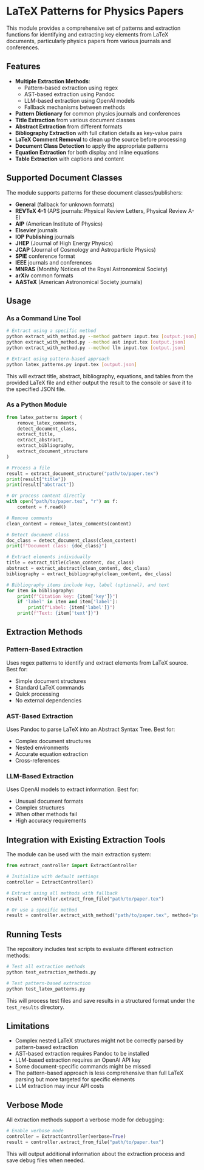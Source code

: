 # LaTeX Patterns for Physics Papers

This module provides a comprehensive set of patterns and extraction functions for identifying and extracting key elements from LaTeX documents, particularly physics papers from various journals and conferences.

## Features

- **Multiple Extraction Methods**:
  - Pattern-based extraction using regex
  - AST-based extraction using Pandoc
  - LLM-based extraction using OpenAI models
  - Fallback mechanisms between methods
- **Pattern Dictionary** for common physics journals and conferences
- **Title Extraction** from various document classes
- **Abstract Extraction** from different formats
- **Bibliography Extraction** with full citation details as key-value pairs
- **LaTeX Comment Removal** to clean up the source before processing
- **Document Class Detection** to apply the appropriate patterns
- **Equation Extraction** for both display and inline equations
- **Table Extraction** with captions and content

## Supported Document Classes

The module supports patterns for these document classes/publishers:

- **General** (fallback for unknown formats)
- **REVTeX 4-1** (APS journals: Physical Review Letters, Physical Review A-E)
- **AIP** (American Institute of Physics)
- **Elsevier** journals
- **IOP Publishing** journals
- **JHEP** (Journal of High Energy Physics)
- **JCAP** (Journal of Cosmology and Astroparticle Physics)
- **SPIE** conference format
- **IEEE** journals and conferences
- **MNRAS** (Monthly Notices of the Royal Astronomical Society)
- **arXiv** common formats
- **AASTeX** (American Astronomical Society journals)

## Usage

### As a Command Line Tool

```bash
# Extract using a specific method
python extract_with_method.py --method pattern input.tex [output.json]
python extract_with_method.py --method ast input.tex [output.json]
python extract_with_method.py --method llm input.tex [output.json]

# Extract using pattern-based approach
python latex_patterns.py input.tex [output.json]
```

This will extract title, abstract, bibliography, equations, and tables from the provided LaTeX file and either output the result to the console or save it to the specified JSON file.

### As a Python Module

```python
from latex_patterns import (
    remove_latex_comments,
    detect_document_class,
    extract_title,
    extract_abstract,
    extract_bibliography,
    extract_document_structure
)

# Process a file
result = extract_document_structure("path/to/paper.tex")
print(result["title"])
print(result["abstract"])

# Or process content directly
with open("path/to/paper.tex", "r") as f:
    content = f.read()

# Remove comments
clean_content = remove_latex_comments(content)

# Detect document class
doc_class = detect_document_class(clean_content)
print(f"Document class: {doc_class}")

# Extract elements individually
title = extract_title(clean_content, doc_class)
abstract = extract_abstract(clean_content, doc_class)
bibliography = extract_bibliography(clean_content, doc_class)

# Bibliography items include key, label (optional), and text
for item in bibliography:
    print(f"Citation key: {item['key']}")
    if 'label' in item and item['label']:
        print(f"Label: {item['label']}")
    print(f"Text: {item['text']}")
```

## Extraction Methods

### Pattern-Based Extraction
Uses regex patterns to identify and extract elements from LaTeX source. Best for:
- Simple document structures
- Standard LaTeX commands
- Quick processing
- No external dependencies

### AST-Based Extraction
Uses Pandoc to parse LaTeX into an Abstract Syntax Tree. Best for:
- Complex document structures
- Nested environments
- Accurate equation extraction
- Cross-references

### LLM-Based Extraction
Uses OpenAI models to extract information. Best for:
- Unusual document formats
- Complex structures
- When other methods fail
- High accuracy requirements

## Integration with Existing Extraction Tools

The module can be used with the main extraction system:

```python
from extract_controller import ExtractController

# Initialize with default settings
controller = ExtractController()

# Extract using all methods with fallback
result = controller.extract_from_file("path/to/paper.tex")

# Or use a specific method
result = controller.extract_with_method("path/to/paper.tex", method="pattern")
```

## Running Tests

The repository includes test scripts to evaluate different extraction methods:

```bash
# Test all extraction methods
python test_extraction_methods.py

# Test pattern-based extraction
python test_latex_patterns.py
```

This will process test files and save results in a structured format under the `test_results` directory.

## Limitations

- Complex nested LaTeX structures might not be correctly parsed by pattern-based extraction
- AST-based extraction requires Pandoc to be installed
- LLM-based extraction requires an OpenAI API key
- Some document-specific commands might be missed
- The pattern-based approach is less comprehensive than full LaTeX parsing but more targeted for specific elements
- LLM extraction may incur API costs

## Verbose Mode

All extraction methods support a verbose mode for debugging:

```python
# Enable verbose mode
controller = ExtractController(verbose=True)
result = controller.extract_from_file("path/to/paper.tex")
```

This will output additional information about the extraction process and save debug files when needed. 